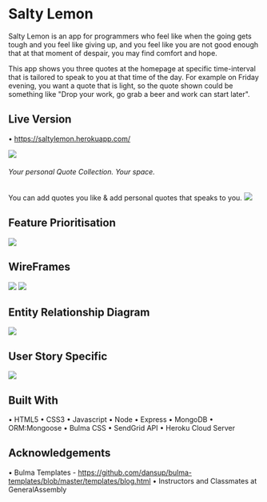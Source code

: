 # Salty Lemon
Salty Lemon is an app for programmers who feel like when the going gets tough and you feel like giving up, and you feel like you are not good enough that at that moment of despair, you may find comfort and hope.

This app shows you three quotes at the homepage at specific time-interval that is tailored to speak to you at that time of the day. For example on Friday evening, you want a quote that is light, so the quote shown could be something like "Drop your work, go grab a beer and work can start later".

## Live Version
• https://saltylemon.herokuapp.com/

<img src="/public/assets/images/home-page.png">

###### Your personal Quote Collection. Your space.
You can add quotes you like & add personal quotes that speaks to you.
<img src="/public/assets/images/profile.png">


## Feature Prioritisation
<img src="public/assets/images/user-story.png">


## WireFrames
<img src="public/assets/images/wireframe1.png">

<img src="public/assets/images/wireframe2.png">

## Entity Relationship Diagram
<img src="public/assets/images/erd.png">

## User Story Specific
<img src="public/assets/images/user-story.png">


## Built With
• HTML5
• CSS3
• Javascript
• Node
• Express
• MongoDB
• ORM:Mongoose
• Bulma CSS
• SendGrid API
• Heroku Cloud Server

## Acknowledgements
• Bulma Templates - https://github.com/dansup/bulma-templates/blob/master/templates/blog.html
• Instructors and Classmates at GeneralAssembly
